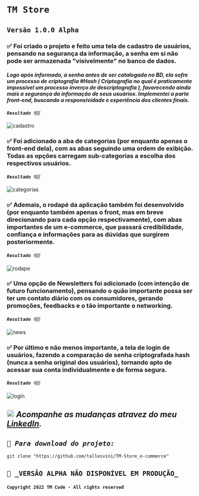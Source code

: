 # `TM Store`

## `Versão 1.0.0 Alpha`

### ✅ Foi criado o projeto e feito uma tela de cadastro de usuários, pensando na segurança da informação, a senha em si não pode ser armazenada "visivelmente" no banco de dados. 
#### _Logo após informado, a senha antes de ser catalogada no BD, ela sofre um processo de criptografia #Hash ( Criptografia no qual é praticamente impossível um processo inverço de descriptografia ), favorecendo ainda mais a segurança da informação de seus usuários. Implementei a parte front-end, buscando a responsividade e experiência dos clientes finais_.

#### _`Resultado 👇🏼`_
![cadastro](https://user-images.githubusercontent.com/90796934/192112533-ca1eb58c-5c37-4a65-8d6f-daa6b4acf6aa.PNG)

### ✅ Foi adicionado a aba de categorias (por enquanto apenas o front-end dela), com as abas seguindo uma ordem de exibição. Todas as opções carregam sub-categorias a escolha dos respectivos usuários.

#### _`Resultado 👇🏼`_
![categorias](https://user-images.githubusercontent.com/90796934/192112709-055dcff4-9e7d-4906-8503-e67a2aed4e7f.PNG)

### ✅ Ademais, o rodapé da aplicação também foi desenvolvido (por enquanto também apenas o front, mas em breve direcionando para cada opção respectivamente), com abas importantes de um e-commerce, que passará credibilidade, confiança e informações para as dúvidas que surgirem posteriormente.

#### _`Resultado 👇🏼`_
![rodape](https://user-images.githubusercontent.com/90796934/192112771-846632c3-acd8-44a2-a056-9de21a209974.PNG)

### ✅ Uma opção de Newsletters foi adicionado (com intenção de futuro funcionamento), pensando o quão importante possa ser ter um contato diário com os consumidores, gerando promoções, feedbacks e o tão importante o networking.

#### _`Resultado 👇🏼`_
![news](https://user-images.githubusercontent.com/90796934/192112827-14033537-bbd6-4772-8f27-049b31f13d6f.PNG)

### ✅ Por último e não menos importante, a tela de login de usuários, fazendo a comparação de senha criptografada hash (nunca a senha original dos usuários), tornando apto de acessar sua conta individualmente e de forma segura.

#### _`Resultado 👇🏼`_
![login](https://user-images.githubusercontent.com/90796934/192112876-7d49837e-41ba-4a07-87d8-6030be079ff2.PNG)


## <img width="20px" src="https://cdn.jsdelivr.net/gh/devicons/devicon/icons/linkedin/linkedin-original.svg" /> _Acompanhe as mudanças atravez do meu <a href="https://www.linkedin.com/in/tallesvinicius/">LinkedIn</a>._ 

## _`📌 Para download do projeto:`_

```
git clone "https://github.com/tallesvini/TM-Store_e-commerce"
```

## `🚫 _VERSÃO ALPHA NÃO DISPONÍVEL EM PRODUÇÃO_`

#### `Copyright 2022 TM Code - All rights reserved`

